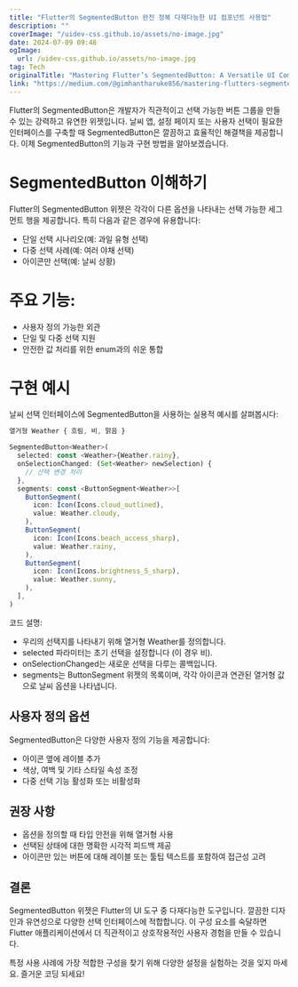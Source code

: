 ```yaml
---
title: "Flutter의 SegmentedButton 완전 정복 다재다능한 UI 컴포넌트 사용법"
description: ""
coverImage: "/uidev-css.github.io/assets/no-image.jpg"
date: 2024-07-09 09:48
ogImage: 
  url: /uidev-css.github.io/assets/no-image.jpg
tag: Tech
originalTitle: "Mastering Flutter’s SegmentedButton: A Versatile UI Component"
link: "https://medium.com/@gimhantharuke856/mastering-flutters-segmentedbutton-a-versatile-ui-component-dd7af757954f"
---
```



Flutter의 SegmentedButton은 개발자가 직관적이고 선택 가능한 버튼 그룹을 만들 수 있는 강력하고 유연한 위젯입니다. 날씨 앱, 설정 페이지 또는 사용자 선택이 필요한 인터페이스를 구축할 때 SegmentedButton은 깔끔하고 효율적인 해결책을 제공합니다. 이제 SegmentedButton의 기능과 구현 방법을 알아보겠습니다.

# SegmentedButton 이해하기

Flutter의 SegmentedButton 위젯은 각각이 다른 옵션을 나타내는 선택 가능한 세그먼트 행을 제공합니다. 특히 다음과 같은 경우에 유용합니다:

- 단일 선택 시나리오(예: 과일 유형 선택)
- 다중 선택 사례(예: 여러 야채 선택)
- 아이콘만 선택(예: 날씨 상황)

<div class="content-ad"></div>

# 주요 기능:

- 사용자 정의 가능한 외관
- 단일 및 다중 선택 지원
- 안전한 값 처리를 위한 enum과의 쉬운 통합

# 구현 예시

날씨 선택 인터페이스에 SegmentedButton을 사용하는 실용적 예시를 살펴봅시다:

<div class="content-ad"></div>

```js
열거형 Weather { 흐림, 비, 맑음 }

SegmentedButton<Weather>(
  selected: const <Weather>{Weather.rainy},
  onSelectionChanged: (Set<Weather> newSelection) {
    // 선택 변경 처리
  },
  segments: const <ButtonSegment<Weather>>[
    ButtonSegment(
      icon: Icon(Icons.cloud_outlined),
      value: Weather.cloudy,
    ),
    ButtonSegment(
      icon: Icon(Icons.beach_access_sharp),
      value: Weather.rainy,
    ),
    ButtonSegment(
      icon: Icon(Icons.brightness_5_sharp),
      value: Weather.sunny,
    ),
  ],
)
```

코드 설명:

- 우리의 선택지를 나타내기 위해 열거형 Weather를 정의합니다.
- selected 파라미터는 초기 선택을 설정합니다 (이 경우 비).
- onSelectionChanged는 새로운 선택을 다루는 콜백입니다.
- segments는 ButtonSegment 위젯의 목록이며, 각각 아이콘과 연관된 열거형 값으로 날씨 옵션을 나타냅니다.

## 사용자 정의 옵션

<div class="content-ad"></div>

SegmentedButton은 다양한 사용자 정의 기능을 제공합니다:

- 아이콘 옆에 레이블 추가
- 색상, 여백 및 기타 스타일 속성 조정
- 다중 선택 기능 활성화 또는 비활성화

## 권장 사항

- 옵션을 정의할 때 타입 안전을 위해 열거형 사용
- 선택된 상태에 대한 명확한 시각적 피드백 제공
- 아이콘만 있는 버튼에 대해 레이블 또는 툴팁 텍스트를 포함하여 접근성 고려

<div class="content-ad"></div>

## 결론

SegmentedButton 위젯은 Flutter의 UI 도구 중 다재다능한 도구입니다. 깔끔한 디자인과 유연성으로 다양한 선택 인터페이스에 적합합니다. 이 구성 요소를 숙달하면 Flutter 애플리케이션에서 더 직관적이고 상호작용적인 사용자 경험을 만들 수 있습니다.

특정 사용 사례에 가장 적합한 구성을 찾기 위해 다양한 설정을 실험하는 것을 잊지 마세요. 즐거운 코딩 되세요!